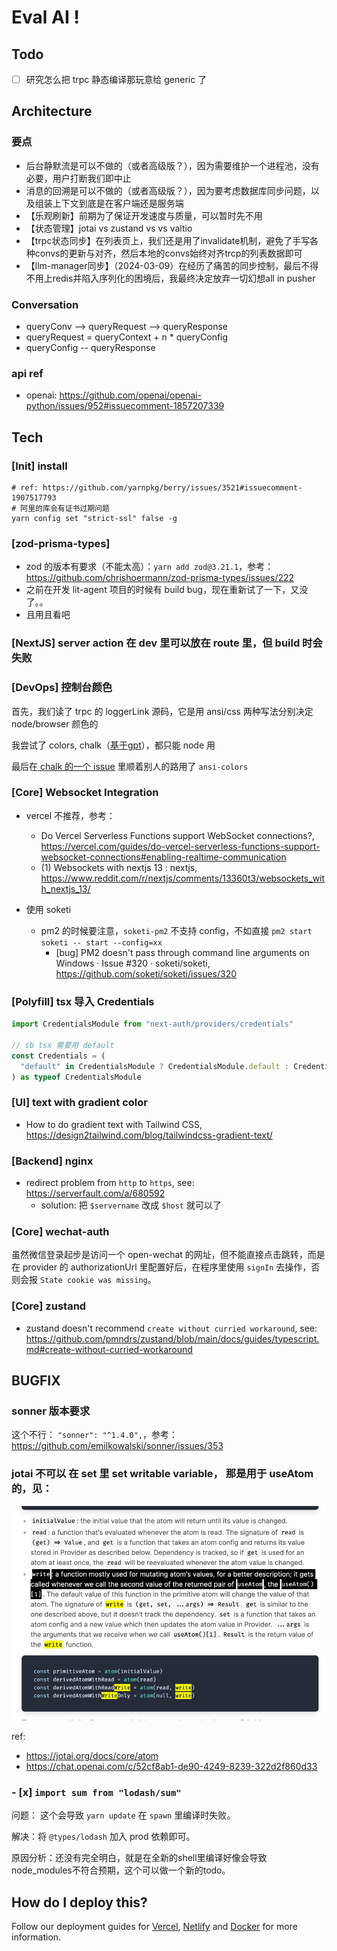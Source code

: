 # Eval AI !

## Todo

- [ ] 研究怎么把 trpc 静态编译那玩意给 generic 了

## Architecture

### 要点

- 后台静默流是可以不做的（或者高级版？），因为需要维护一个进程池，没有必要，用户打断我们即中止
- 消息的回溯是可以不做的（或者高级版？），因为要考虑数据库同步问题，以及组装上下文到底是在客户端还是服务端
- 【乐观刷新】前期为了保证开发速度与质量，可以暂时先不用
- 【状态管理】jotai vs zustand vs vs valtio
- 【trpc状态同步】在列表页上，我们还是用了invalidate机制，避免了手写各种convs的更新与对齐，然后本地的convs始终对齐trcp的列表数据即可
- 【llm-manager同步】（2024-03-09）在经历了痛苦的同步控制，最后不得不用上redis并陷入序列化的困境后，我最终决定放弃一切幻想all in pusher


### Conversation

- queryConv --> queryRequest --> queryResponse
- queryRequest = queryContext + n * queryConfig
- queryConfig -- queryResponse

### api ref

- openai: https://github.com/openai/openai-python/issues/952#issuecomment-1857207339

## Tech

### [Init] install

```shell
# ref: https://github.com/yarnpkg/berry/issues/3521#issuecomment-1907517793
# 阿里的库会有证书过期问题
yarn config set "strict-ssl" false -g
```

### [zod-prisma-types] 

- zod 的版本有要求（不能太高）：`yarn add zod@3.21.1`，参考：https://github.com/chrishoermann/zod-prisma-types/issues/222
- 之前在开发 lit-agent 项目的时候有 build bug，现在重新试了一下，又没了。。
- 且用且看吧

### [NextJS] server action 在 dev 里可以放在 route 里，但 build 时会失败

### [DevOps] 控制台颜色

首先，我们读了 trpc 的 loggerLink 源码，它是用 ansi/css 两种写法分别决定 node/browser 颜色的

我尝试了 colors, chalk（[基于gpt](https://chat.openai.com/c/756f58ea-4d30-4b74-9c52-e4847dd2fdbf)），都只能 node 用

最后在[ chalk 的一个 issue](https://github.com/chalk/chalk/issues/535#issuecomment-1072761585) 里顺着别人的路用了 `ansi-colors`

### [Core] Websocket Integration

- vercel 不推荐，参考：
  - Do Vercel Serverless Functions support WebSocket connections?, https://vercel.com/guides/do-vercel-serverless-functions-support-websocket-connections#enabling-realtime-communication
  - (1) Websockets with nextjs 13 : nextjs, https://www.reddit.com/r/nextjs/comments/13360t3/websockets_with_nextjs_13/

- 使用 soketi
  - pm2 的时候要注意，`soketi-pm2` 不支持 config，不如直接 `pm2 start soketi -- start --config=xx`
    - [bug] PM2 doesn't pass through command line arguments on Windows · Issue #320 · soketi/soketi, https://github.com/soketi/soketi/issues/320

### [Polyfill] tsx 导入 Credentials

```ts
import CredentialsModule from "next-auth/providers/credentials"

// sb tsx 需要用 default
const Credentials = (
  "default" in CredentialsModule ? CredentialsModule.default : CredentialsModule
) as typeof CredentialsModule
```


### [UI] text with gradient color

- How to do gradient text with Tailwind CSS, https://design2tailwind.com/blog/tailwindcss-gradient-text/

### [Backend] nginx

- redirect problem from `http` to `https`, see: https://serverfault.com/a/680592
  - solution: 把 `$servername` 改成 `$host` 就可以了

### [Core] wechat-auth

虽然微信登录起步是访问一个 open-wechat 的网址，但不能直接点击跳转，而是在 provider 的 authorizationUrl 里配置好后，在程序里使用 `signIn` 去操作，否则会报 `State cookie was missing`。

### [Core] zustand

- zustand doesn't recommend `create without curried workaround`, see: https://github.com/pmndrs/zustand/blob/main/docs/guides/typescript.md#create-without-curried-workaround

## BUGFIX

### sonner 版本要求

这个不行： `"sonner": "^1.4.0",`，参考：https://github.com/emilkowalski/sonner/issues/353

### jotai 不可以 在 set 里 set writable variable， 那是用于 useAtom 的，见：

![img.png](docs/jotai-writeable.png)

ref:
- https://jotai.org/docs/core/atom
- https://chat.openai.com/c/52cf8ab1-de90-4249-8239-322d2f860d33

### - [x] `import sum from "lodash/sum"`

问题： 这个会导致 `yarn update` 在 `spawn` 里编译时失败。

解决：将 `@types/lodash` 加入 prod 依赖即可。

原因分析：还没有完全明白，就是在全新的shell里编译好像会导致node_modules不符合预期，这个可以做一个新的todo。


## How do I deploy this?

Follow our deployment guides for [Vercel](https://create.t3.gg/en/deployment/vercel), [Netlify](https://create.t3.gg/en/deployment/netlify) and [Docker](https://create.t3.gg/en/deployment/docker) for more information.
